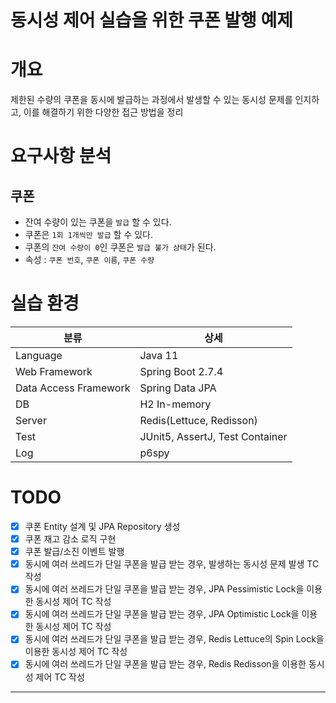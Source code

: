 동시성 제어 실습을 위한 쿠폰 발행 예제
===

# 개요
제한된 수량의 쿠폰을 동시에 발급하는 과정에서 발생할 수 있는 동시성 문제를 인지하고, 이를 해결하기 위한 다양한 접근 방법을 정리 

# 요구사항 분석
## 쿠폰
* 잔여 수량이 있는 쿠폰을 `발급` 할 수 있다.
* 쿠폰은 `1회 1개씩만 발급` 할 수 있다.
* 쿠폰의 `잔여 수량이 0`인 쿠폰은 `발급 불가 상태`가 된다.
* 속성 : `쿠폰 번호`, `쿠폰 이름`, `쿠폰 수량`

# 실습 환경
|분류|상세|
|---|---|
|Language|Java 11|
|Web Framework|Spring Boot 2.7.4|
|Data Access Framework|Spring Data JPA|
|DB|H2 In-memory|
|Server|Redis(Lettuce, Redisson)|
|Test|JUnit5, AssertJ, Test Container|
|Log|p6spy|

# TODO
* [x] 쿠폰 Entity 설계 및 JPA Repository 생성
* [x] 쿠폰 재고 감소 로직 구현
* [x] 쿠폰 발급/소진 이벤트 발행 
* [x] 동시에 여러 쓰레드가 단일 쿠폰을 발급 받는 경우, 발생하는 동시성 문제 발생 TC 작성
* [x] 동시에 여러 쓰레드가 단일 쿠폰을 발급 받는 경우, JPA Pessimistic Lock을 이용한 동시성 제어 TC 작성
* [x] 동시에 여러 쓰레드가 단일 쿠폰을 발급 받는 경우, JPA Optimistic Lock을 이용한 동시성 제어 TC 작성
* [x] 동시에 여러 쓰레드가 단일 쿠폰을 발급 받는 경우, Redis Lettuce의 Spin Lock을 이용한 동시성 제어 TC 작성
* [x] 동시에 여러 쓰레드가 단일 쿠폰을 발급 받는 경우, Redis Redisson을 이용한 동시성 제어 TC 작성

---
